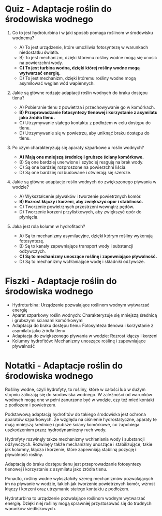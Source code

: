  # Quiz - Adaptacje roślin do środowiska wodnego
1. Co to jest hydroturbina i w jaki sposób pomaga roślinom w środowisku wodnemu?
    - A) To jest urządzenie, które umożliwia fotosyntezę w warunkach niedostatku światła.
    - B) To jest mechanizm, dzięki któremu rośliny wodne mogą się unosić na powierzchni wody.
    - **C) To jest turbina wodna, dzięki której rośliny wodne mogą wytwarzać energię.**
    - D) To jest mechanizm, dzięki któremu rośliny wodne mogą asymilować węglan wód wapiennych.

2. Jakie są główne rodzaje adaptacji roślin wodnych do braku dostępu tlenu?
    - A) Pobieranie tlenu z powietrza i przechowywanie go w komórkach.
    - **B) Przeprowadzanie fotosyntezy tlenowej i korzystanie z asymilatu jako źródła tlenu.**
    - C) Utrzymywanie stałego kontaktu z podłożem w celu dostępu do tlenu.
    - D) Utrzymywanie się w powietrzu, aby uniknąć braku dostępu do tlenu.

3. Po czym charakteryzują się aparaty szparkowe u roślin wodnych?
    - **A) Mają one mniejszą średnicę i grubsze ściany komórkowe.**
    - B) Są one bardziej unerwione i szybciej reagują na brak wody.
    - C) Są one bardziej rozproszone na powierzchni liścia.
    - D) Są one bardziej rozbudowane i otwierają się szersze.

4. Jakie są główne adaptacje roślin wodnych do zwiększonego pływania w wodzie?
    - A) Wykształcenie pływaków i tworzenie powietrznych komór.
    - **B) Rozrost kłączy i korzeni, aby zwiększyć opór i stabilność.**
    - C) Tworzenie powietrznych przestrzeni wewnątrz pędów.
    - D) Tworzenie korzeni przylistkowych, aby zwiększyć opór do płynięcia.

5. Jaka jest rola kolumn w hydrofitach?
    - A) Są to mechanizmy asymilacyjne, dzięki którym rośliny wykonują fotosyntezę.
    - B) Są to kanały zapewniające transport wody i substancji odżywczych.
    - **C) Są to mechanizmy unoszące roślinę i zapewniające pływalność.**
    - D) Są to mechanizmy wchłaniające wodę i składniki odżywcze.

# Fiszki - Adaptacje roślin do środowiska wodnego
- Hydroturbina: Urządzenie pozwalające roślinom wodnym wytwarzać energię
- Aparat szparkowy roślin wodnych: Charakteryzuje się mniejszą średnicą i grubszymi ścianami komórkowymi
- Adaptacja do braku dostępu tlenu: Fotosynteza tlenowa i korzystanie z asymilatu jako źródła tlenu
- Adaptacja do zwiększonego pływania w wodzie: Rozrost kłączy i korzeni
- Kolumny hydrofitów: Mechanizmy unoszące roślinę i zapewniające pływalność

# Notatki - Adaptacje roślin do środowiska wodnego
Rośliny wodne, czyli hydrofyty, to rośliny, które w całości lub w dużym stopniu zaliczają się do środowiska wodnego. W zależności od warunków wodnych mogą one w pełni zanurzone być w wodzie, czy też mieć kontakt z podłożem i powietrzem.

Podstawową adaptacją hydrofitów do takiego środowiska jest ochrona aparatów szparkowych. Ze względu na ciśnienie hydrostatyczne, aparaty te mają mniejszą średnicę i grubsze ściany komórkowe, co zapobiega uszkodzeniom przez hydrodynamiczny ruch wody.

Hydrofyty rozwinęły także mechanizmy wchłaniania wody i substancji odżywczych. Rozwinęły także mechanizmy unoszące i stabilizujące, takie jak kolumny, kłącza i korzenie, które zapewniają stabilną pozycję i pływalność rośliny.

Adaptacją do braku dostępu tlenu jest przeprowadzanie fotosyntezy tlenowej i korzystanie z asymilatu jako źródła tlenu.

Ponadto, rośliny wodne wykształciły szereg mechanizmów pozwalających im na pływanie w wodzie, takich jak tworzenie powietrznych komór, wzrost kłączy i korzeni oraz utrzymanie stałego kontaktu z podłożem.

Hydroturbina to urządzenie pozwalające roślinom wodnym wytwarzać energię. Dzięki niej rośliny mogą sprawniej przystosować się do trudnych warunków siedliskowych.
